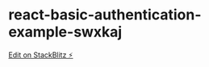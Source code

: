 # react-basic-authentication-example-swxkaj

[Edit on StackBlitz ⚡️](https://stackblitz.com/edit/react-basic-authentication-example-swxkaj)